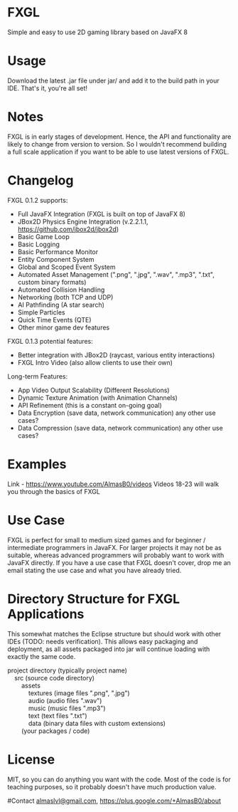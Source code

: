# FXGL
Simple and easy to use 2D gaming library based on JavaFX 8

# Usage
Download the latest .jar file under jar/ and add it to the build path
in your IDE. That's it, you're all set!

# Notes
FXGL is in early stages of development. Hence, the API and functionality are likely to change from version to version. So I wouldn't recommend building a full scale application if you want to be able to use latest versions of FXGL.

# Changelog
FXGL 0.1.2 supports:
* Full JavaFX Integration (FXGL is built on top of JavaFX 8)
* JBox2D Physics Engine Integration (v.2.2.1.1, https://github.com/jbox2d/jbox2d)
* Basic Game Loop
* Basic Logging
* Basic Performance Monitor
* Entity Component System
* Global and Scoped Event System
* Automated Asset Management (".png", ".jpg", ".wav", ".mp3", ".txt", custom binary formats)
* Automated Collision Handling
* Networking (both TCP and UDP)
* AI Pathfinding (A star search)
* Simple Particles
* Quick Time Events (QTE)
* Other minor game dev features

FXGL 0.1.3 potential features:
* Better integration with JBox2D (raycast, various entity interactions)
* FXGL Intro Video (also allow clients to use their own)

Long-term Features:
* App Video Output Scalability (Different Resolutions)
* Dynamic Texture Animation (with Animation Channels)
* API Refinement (this is a constant on-going goal) 
* Data Encryption (save data, network communication) any other use cases?
* Data Compression (save data, network communication) any other use cases?

# Examples
Link - https://www.youtube.com/AlmasB0/videos
Videos 18-23 will walk you through the basics of FXGL

# Use Case
FXGL is perfect for small to medium sized games and for beginner / intermediate programmers in JavaFX.
For larger projects it may not be as suitable, whereas advanced programmers will probably want to work
with JavaFX directly. If you have a use case that FXGL doesn't cover, drop me an email stating the use case and what you have already tried.

# Directory Structure for FXGL Applications
This somewhat matches the Eclipse structure but should work with other IDEs (TODO: needs verification).
This allows easy packaging and deployment, as all assets packaged into jar will continue loading with
exactly the same code.

project directory (typically project name)<br />
&nbsp;&nbsp;&nbsp;&nbsp;src (source code directory)<br />
&nbsp;&nbsp;&nbsp;&nbsp;&nbsp;&nbsp;&nbsp;&nbsp;assets<br />
&nbsp;&nbsp;&nbsp;&nbsp;&nbsp;&nbsp;&nbsp;&nbsp;&nbsp;&nbsp;&nbsp;&nbsp;textures (image files ".png", ".jpg")<br />
&nbsp;&nbsp;&nbsp;&nbsp;&nbsp;&nbsp;&nbsp;&nbsp;&nbsp;&nbsp;&nbsp;&nbsp;audio (audio files ".wav")<br />
&nbsp;&nbsp;&nbsp;&nbsp;&nbsp;&nbsp;&nbsp;&nbsp;&nbsp;&nbsp;&nbsp;&nbsp;music (music files ".mp3")<br />
&nbsp;&nbsp;&nbsp;&nbsp;&nbsp;&nbsp;&nbsp;&nbsp;&nbsp;&nbsp;&nbsp;&nbsp;text (text files ".txt")<br />
&nbsp;&nbsp;&nbsp;&nbsp;&nbsp;&nbsp;&nbsp;&nbsp;&nbsp;&nbsp;&nbsp;&nbsp;data (binary data files with custom extensions)<br />
&nbsp;&nbsp;&nbsp;&nbsp;&nbsp;&nbsp;&nbsp;&nbsp;(your packages / code)
            
# License
MIT, so you can do anything you want with the code. Most of the code is for teaching purposes, so it probably doesn't have much production value.

#Contact
almaslvl@gmail.com, https://plus.google.com/+AlmasB0/about
